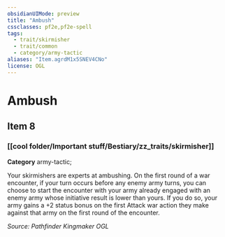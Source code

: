 ```yaml
---
obsidianUIMode: preview
title: "Ambush"
cssclasses: pf2e,pf2e-spell
tags:
  - trait/skirmisher
  - trait/common
  - category/army-tactic
aliases: "Item.agrdM1x5SNEV4CNo"
license: OGL
---
```

# Ambush
## Item 8
### [[cool folder/Important stuff/Bestiary/zz_traits/skirmisher]]

**Category** army-tactic; 




Your skirmishers are experts at ambushing. On the first round of a war encounter, if your turn occurs before any enemy army turns, you can choose to start the encounter with your army already engaged with an enemy army whose initiative result is lower than yours. If you do so, your army gains a +2 status bonus on the first Attack war action they make against that army on the first round of the encounter.

*Source: Pathfinder Kingmaker*
*OGL*